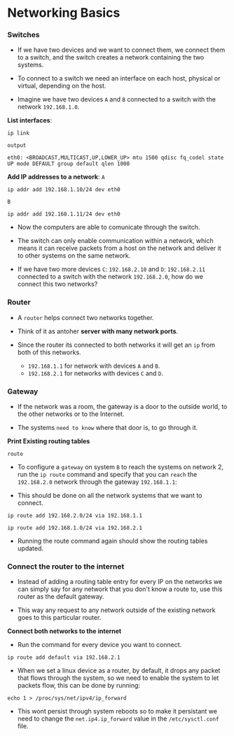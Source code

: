 # Networking Basics

### Switches

- If we have two devices and we want to connect them, we connect them   to a switch, and the switch creates a network containing the two systems.

- To connect to a switch we need an interface on each host, physical or virtual, depending on the host.

- Imagine we have two devices `A` and `B` connected to a switch with the network `192.168.1.0`.

**List interfaces**:
```
ip link
```

`output`
```
eth0: <BROADCAST,MULTICAST,UP,LOWER_UP> mtu 1500 qdisc fq_codel state UP mode DEFAULT group default qlen 1000
```

**Add IP addresses to a network**:
`A`
```
ip addr add 192.168.1.10/24 dev eth0
```

`B`
```
ip addr add 192.168.1.11/24 dev eth0
```

- Now the computers are able to comunicate through the switch.

- The switch can only enable communication within a network, which means it can receive packets from a host on the network and deliver it to other systems on the same network.

- If we have two more devices `C`: `192.168.2.10` and `D`: `192.168.2.11` connected to a switch with the network `192.168.2.0`, how do we connect this two networks?

### Router

- A `router` helps connect two networks together.

- Think of it as antoher **server with many network ports**.

- Since the router its connected to both networks it will get an `ip` from both of this networks.
  - `192.168.1.1` for network with devices `A` and `B`.
  - `192.168.2.1` for networks with devices `C` and `D`.

### Gateway

- If the network was a room, the gateway is a door to the outside world, to the other networks or to the Internet.

- The systems `need to know` where that door is, to go through it.


**Print Existing routing tables**
```
route
```

- To configure a `gateway` on system `B` to reach the systems on network 2, run the `ip route` command and specify that you can `reach` the `192.168.2.0` network through the gateway `192.168.1.1`:

- This should be done on all the network systems that we want to connect.

```
ip route add 192.168.2.0/24 via 192.168.1.1
```

```
ip route add 192.168.1.0/24 via 192.168.2.1
```

- Running the route command again should show the routing tables updated.


### Connect the router to the internet

- Instead of adding a routing table entry for every IP on the networks we can simply say for any network that you don't know a route to, use this router as the default gateway.

- This way any request to any network outside of the existing network goes to this particular router.


**Connect both networks to the internet**

- Run the command for every device you want to connect.

```
ip route add default via 192.168.2.1
```

- When we set a linux device as a router, by default, it drops any packet that flows through the system, so we need to enable the system to let packets flow, this can be done by running:
```
echo 1 > /proc/sys/net/ipv4/ip_forward
```

- This wont persist through system reboots so to make it persistant we need to change the `net.ip4.ip_forward` value in the `/etc/sysctl.conf` file.

